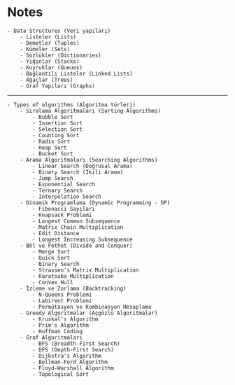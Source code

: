 # Notes
    - Data Structures (Veri yapıları)
        - Listeler (Lists)
        - Demetler (Tuples)
        - Kümeler (Sets)
        - Sözlükler (Dictionaries)
        - Yığınlar (Stacks)
        - Kuyruklar (Queues)
        - Bağlantılı Listeler (Linked Lists)
        - Ağaçlar (Trees)
        - Graf Yapıları (Graphs)

---

    - Types of algorithms (Algoritma türleri)
        - Sıralama Algoritmaları (Sorting Algorithms)
            - Bubble Sort
            - Insertion Sort
            - Selection Sort
            - Counting Sort
            - Radix Sort
            - Heap Sort
            - Bucket Sort
        - Arama Algoritmaları (Searching Algorithms)
            - Linear Search (Doğrusal Arama)
            - Binary Search (İkili Arama)
            - Jump Search
            - Exponential Search
            - Ternary Search
            - Interpolation Search
        - Dinamik Programlama (Dynamic Programming - DP)
            - Fibonacci Sayıları
            - Knapsack Problemi
            - Longest Common Subsequence
            - Matrix Chain Multiplication
            - Edit Distance
            - Longest Increasing Subsequence
        - Böl ve Fethet (Divide and Conquer)
            - Merge Sort
            - Quick Sort
            - Binary Search
            - Strassen’s Matrix Multiplication
            - Karatsuba Multiplication
            - Convex Hull
        - İzleme ve Zorlama (Backtracking)
            - N-Queens Problemi
            - Labirent Problemi
            - Permütasyon ve Kombinasyon Hesaplama
        - Greedy Algoritmalar (Açgözlü Algoritmalar)
            - Kruskal's Algorithm
            - Prim's Algorithm
            - Huffman Coding
        - Graf Algoritmaları
            - BFS (Breadth-First Search)
            - DFS (Depth-First Search)
            - Dijkstra's Algorithm
            - Bellman-Ford Algorithm
            - Floyd-Warshall Algorithm
            - Topological Sort